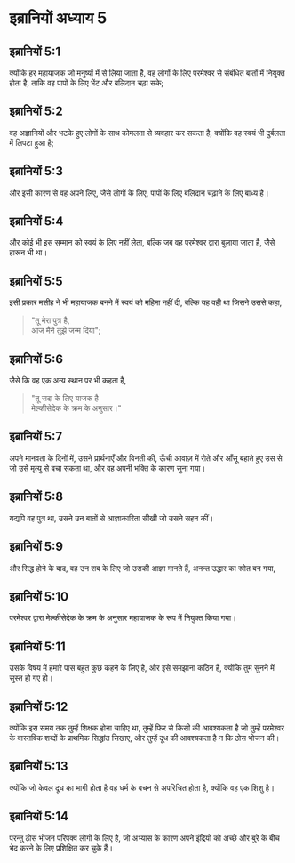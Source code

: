 # इब्रानियों अध्याय 5

## इब्रानियों 5:1

क्योंकि हर महायाजक जो मनुष्यों में से लिया जाता है, वह लोगों के लिए परमेश्वर से संबंधित बातों में नियुक्त होता है, ताकि वह पापों के लिए भेंट और बलिदान चढ़ा सके;

## इब्रानियों 5:2

वह अज्ञानियों और भटके हुए लोगों के साथ कोमलता से व्यवहार कर सकता है, क्योंकि वह स्वयं भी दुर्बलता में लिपटा हुआ है;

## इब्रानियों 5:3

और इसी कारण से वह अपने लिए, जैसे लोगों के लिए, पापों के लिए बलिदान चढ़ाने के लिए बाध्य है।

## इब्रानियों 5:4

और कोई भी इस सम्मान को स्वयं के लिए नहीं लेता, बल्कि जब वह परमेश्वर द्वारा बुलाया जाता है, जैसे हारून भी था।

## इब्रानियों 5:5

इसी प्रकार मसीह ने भी महायाजक बनने में स्वयं को महिमा नहीं दी, बल्कि यह वही था जिसने उससे कहा,

> "तू मेरा पुत्र है,  
> आज मैंने तुझे जन्म दिया";

## इब्रानियों 5:6

जैसे कि वह एक अन्य स्थान पर भी कहता है,

> "तू सदा के लिए याजक है  
> मेल्कीसेदेक के क्रम के अनुसार।"

## इब्रानियों 5:7

अपने मानवता के दिनों में, उसने प्रार्थनाएँ और विनती की, ऊँची आवाज़ में रोते और आँसू बहाते हुए उस से जो उसे मृत्यु से बचा सकता था, और वह अपनी भक्ति के कारण सुना गया।

## इब्रानियों 5:8

यद्यपि वह पुत्र था, उसने उन बातों से आज्ञाकारिता सीखी जो उसने सहन कीं।

## इब्रानियों 5:9

और सिद्ध होने के बाद, वह उन सब के लिए जो उसकी आज्ञा मानते हैं, अनन्त उद्धार का स्रोत बन गया,

## इब्रानियों 5:10

परमेश्वर द्वारा मेल्कीसेदेक के क्रम के अनुसार महायाजक के रूप में नियुक्त किया गया।

## इब्रानियों 5:11

उसके विषय में हमारे पास बहुत कुछ कहने के लिए है, और इसे समझाना कठिन है, क्योंकि तुम सुनने में सुस्त हो गए हो।

## इब्रानियों 5:12

क्योंकि इस समय तक तुम्हें शिक्षक होना चाहिए था, तुम्हें फिर से किसी की आवश्यकता है जो तुम्हें परमेश्वर के वास्तविक शब्दों के प्राथमिक सिद्धांत सिखाए, और तुम्हें दूध की आवश्यकता है न कि ठोस भोजन की।

## इब्रानियों 5:13

क्योंकि जो केवल दूध का भागी होता है वह धर्म के वचन से अपरिचित होता है, क्योंकि वह एक शिशु है।

## इब्रानियों 5:14

परन्तु ठोस भोजन परिपक्व लोगों के लिए है, जो अभ्यास के कारण अपने इंद्रियों को अच्छे और बुरे के बीच भेद करने के लिए प्रशिक्षित कर चुके हैं।
